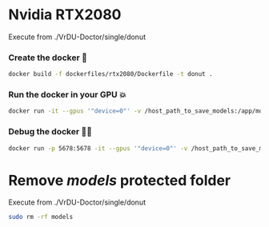 # Nvidia RTX2080
Execute from ./VrDU-Doctor/single/donut
### Create the docker :whale:
```bash
docker build -f dockerfiles/rtx2080/Dockerfile -t donut .
```
### Run the docker in your GPU :boom:
```bash
docker run -it --gpus '"device=0"' -v /host_path_to_save_models:/app/models_output donut
```

### Debug the docker :no_entry_sign::bug:
```bash
docker run -p 5678:5678 -it --gpus '"device=0"' -v /host_path_to_save_models:/app/models_output donut
```


# Remove *models* protected folder
Execute from ./VrDU-Doctor/single/donut
```bash
sudo rm -rf models
```
